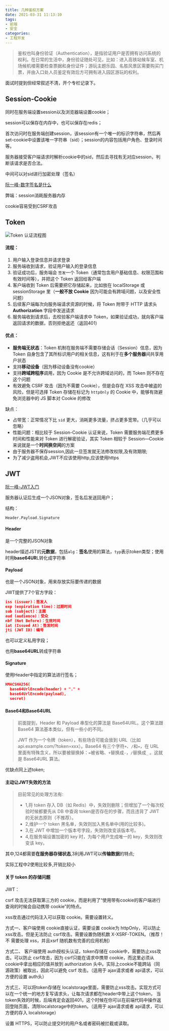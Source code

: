 ```yaml
---
title: 几种鉴权方案
date: 2021-03-31 11:13:10
tags:
- 前端
- 安全
categories:
- 工程开发
---
```


> 鉴权也叫身份验证（Authentication），是指验证用户是否拥有访问系统的权利。在日常的生活中，身份验证随处可见，比如：进入高铁站候车室、机场候机楼需要检查票据和身份证件；游玩主题乐园、名胜风景区需要购买门票，并由入口处人员鉴定有效后方可拥有进入园区游玩的权利。

面试时提到但经常叙述不清，开个专栏记录下。

<!-- more -->

## Session-Cookie

同时在服务端设置session以及浏览器端设置cookie；

session可以保存在内存中，也可以保存在redis；

首次访问时在服务端创建session，该session有一个唯一的标识字符串，然后再set-cookie中设置该唯一字符串（sid）；session的内容包括用户角色、登录时间等。

服务器接受客户端请求时解析cookie中的sid，然后去寻找有无对应session，判断该请求是否合法。

中间可以对sid进行加密处理（签名）

[阮一峰-数字签名是什么](http://www.ruanyifeng.com/blog/2011/08/what_is_a_digital_signature.html)

弊端：session消耗服务器内存

cookie容易受到CSRF攻击

## Token

![Token 认证流程图](http://img.mrsingsing.com/authentication-token-authencation.jpg)

#### 流程：

1. 用户输入登录信息并请求登录
2. 服务端收到请求，验证用户输入的登录信息
3. 验证成功后，服务端会 `签发`一个 Token（通常包含用户基础信息、权限范围和有效时间等），并把这个 Token 返回给客户端
4. 客户端收到 Token 后需要把它存储起来，比如放在 localStorage 或 sessionStorage 里（**一般不放 Cookie** 因为可能会有跨域问题，以及安全性问题）
5. 后续客户端每次向服务端请求资源的时候，将 Token 附带于 HTTP 请求头 **Authorization** 字段中发送请求
6. 服务端收到请求后，去校验客户端请求中 Token，如果验证成功，就向客户端返回请求的数据，否则拒绝返还（返回401）

#### 优点：

- **服务端无状态**：Token 机制在服务端不需要存储会话（Session）信息，因为 Token 自身包含了其所标识用户的相关信息，这有利于在**多个服务器**间共享用户状态
- 支持**移动设备**（因为移动设备没有cookie）
- 支持**跨域跨程序**调用，因为 Cookie 是不允许跨域访问的，而 Token 则不存在这个问题
- 有效避免 CSRF 攻击（因为不需要 Cookie），但是会存在 XSS 攻击中被盗的风险，但是可选择 Token 存储在标记为 `httpOnly` 的 Cookie 中，能够有效避免浏览器中的 JS 脚本对 Cookie 的修改

缺点：

- 占带宽：正常情况下比 `sid` 更大，消耗更多流量，挤占更多宽带。（几乎可以忽略）
- 性能问题：相比较于 Session-Cookie 认证来说，Token 需要服务端花费更多时间和性能来对 Token 进行解密验证，其实 Token 相较于 Session—Cookie 来说就是一个**时间换空间**的方案
- 由于服务器不保存session,因此一旦签发就无法修改权限,及有效期限;
- 为了减少盗用机会,JWT不应该使用http,应该使用https

## JWT

[阮一峰-JWT入门](http://www.ruanyifeng.com/blog/2018/07/json_web_token-tutorial.html)

服务器认证后生成一个JSON对象，签名后发送回用户；

结构：

`Header.Payload.Signature`

#### Header

是一个完整的JSON对象

header描述JST的**元数据**，包括`alg`：**签名**使用的算法，`typ`表示token类型；使用时用**base64UR**L转化成字符串

#### Payload

也是一个JSON对象，用来存放实际要传递的数据

JWT提供了7个官方字段：

```json
iss (issuer)：签发人
exp (expiration time)：过期时间
sub (subject)：主题
aud (audience)：受众
nbf (Not Before)：生效时间
iat (Issued At)：签发时间
jti (JWT ID)：编号
```

也可以定义私用字段；

也用**base64URL**转成字符串

#### Signature

使用Header中指定的算法进行签名；

```json
HMACSHA256(
  base64UrlEncode(header) + "." +
  base64UrlEncode(payload),
  secret)
```

#### Base64和Base64URL

> 前面提到，Header 和 Payload 串型化的算法是 Base64URL。这个算法跟 Base64 算法基本类似，但有一些小的不同。
>
> JWT 作为一个令牌（token），有些场合可能会放到 URL（比如 api.example.com/?token=xxx）。Base64 有三个字符`+`、`/`和`=`，在 URL 里面有特殊含义，所以要被替换掉：`=`被省略、`+`替换成`-`，`/`替换成`_` 。这就是 Base64URL 算法。

优缺点同上述token;

#### 主动让JWT失效的方法

> 目前常见的处理方法有:
>
> - 1,将 token 存入 DB（如 Redis）中，失效则删除；但增加了一个每次校验时候都要先从 DB 中查询 token是否存在的步骤，而且违背了 JWT 的无状态原则（不推荐）。
> - 2,维护一个 token 黑名单，失效则加入黑名单中(用的比较多)。
> - 3,在 JWT 中增加一个版本号字段，失效则改变该版本号。
> - 4,在服务端设置加密的 key 时，为每个用户生成唯一的 key，失效则改变该 key。

其中,124都需要**在服务器存储状态**,3利用JWT可以**传输数据**的特点;

实际工程中2使用比较多,开销比较小

#### 关于 token 的存储问题

JWT：

csrf 攻击无法获取第三方的 cookie，而是利用了“使用带有cookie的客户端进行查询的时候会自动携带 cookie”的特点。

xss攻击通过代码注入可以获取 cookie。需要设置转义。

 

方式一、客户端使用 cookie直接认证，需要设置 cookie为 httpOnly，可以防止 xss攻击。但是无法防止 csrf攻击。需要设置伪随机数 X-XSRF-TOKEN。（推荐！不 需要处理 xss，并且xsrf 随机数有完善的应用机制）

 

方式二、 客户端使用 auth授权头认证，token存储在 cookie中，需要防止xss攻击。可以防止 csrf攻击，因为 csrf只能在请求中携带 cookie，而这里必须从 cookie中拿出相应的值并放到 authorization 头中。实际上cookie不能跨站（同源政策）被取出，因此可以避免 csrf 攻击。（适用于 ajax请求或者 api请求，可以方便的设置 auth头）

 

方式三、可以将token存储在 localstorage里面，需要防止xss攻击。实现方式可以在一个统一的地方复写请求头，让每次请求都在header中带上这个token， 当token失效的时候，后端肯定会返回401，这个时候在你可以在前端代码中操作返回登陆页面，清除localstorage中的token。（适用于 ajax请求或者 api请求，可以方便的存入 localstorage）

 

设置 HTTPS，可以防止提交时的用户名或者密码被拦截或读取。